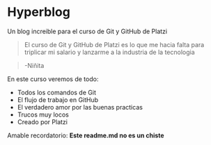 # Hyperblog
Un blog increible para el curso de Git y GitHub de Platzi

> El curso de Git y GitHub de Platzi es lo que me hacia falta para triplicar mi salario y lanzarme a la industria de la tecnologia

> -Niñita

En este curso veremos de todo:
* Todos los comandos de Git
* El flujo de trabajo en GitHub
* El verdadero amor por las buenas practicas
* Trucos muy locos
* Creado por Platzi

Amable recordatorio: **Este readme.md no es un chiste**